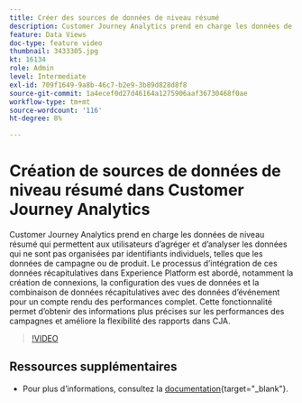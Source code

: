 ```yaml
---
title: Créer des sources de données de niveau résumé
description: Customer Journey Analytics prend en charge les données de niveau résumé qui permettent aux utilisateurs d’agréger et d’analyser les données qui ne sont pas organisées par identifiants individuels, telles que les données de campagne ou de produit.
feature: Data Views
doc-type: feature video
thumbnail: 3433305.jpg
kt: 16134
role: Admin
level: Intermediate
exl-id: 709f1649-9a8b-46c7-b2e9-3b89d828d8f8
source-git-commit: 1a4ecef0d27d46164a1275906aaf36730468f0ae
workflow-type: tm+mt
source-wordcount: '116'
ht-degree: 8%

---
```


# Création de sources de données de niveau résumé dans Customer Journey Analytics

Customer Journey Analytics prend en charge les données de niveau résumé qui permettent aux utilisateurs d’agréger et d’analyser les données qui ne sont pas organisées par identifiants individuels, telles que les données de campagne ou de produit. Le processus d’intégration de ces données récapitulatives dans Experience Platform est abordé, notamment la création de connexions, la configuration des vues de données et la combinaison de données récapitulatives avec des données d’événement pour un compte rendu des performances complet. Cette fonctionnalité permet d’obtenir des informations plus précises sur les performances des campagnes et améliore la flexibilité des rapports dans CJA.

>[!VIDEO](https://video.tv.adobe.com/v/3433305/?quality=12&learn=on)

## Ressources supplémentaires

* Pour plus dʼinformations, consultez la [documentation](https://experienceleague.adobe.com/fr/docs/analytics-platform/using/cja-dataviews/summary-data){target="_blank"}.
